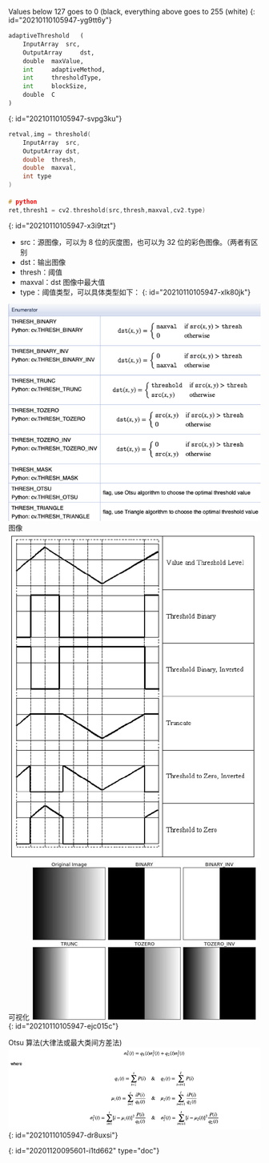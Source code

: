 Values below 127 goes to 0 (black, everything above goes to 255 (white)
{: id="20210110105947-yg9tt6y"}

```python
adaptiveThreshold	(
	InputArray 	src,
	OutputArray 	dst,
	double 	maxValue,
	int 	adaptiveMethod,
	int 	thresholdType,
	int 	blockSize,
	double 	C 
)
```
{: id="20210110105947-svpg3ku"}

```cpp
retval,img = threshold(
	InputArray 	src,
	OutputArray dst,
	double 	thresh,
	double 	maxval,
	int type 
)

# python
ret,thresh1 = cv2.threshold(src,thresh,maxval,cv2.type)
```
{: id="20210110105947-x3i9tzt"}

* src：源图像，可以为 8 位的灰度图，也可以为 32 位的彩色图像。（两者有区别
* dst：输出图像
* thresh：阈值
* maxval：dst 图像中最大值
* type：阈值类型，可以具体类型如下：
{: id="20210110105947-xlk80jk"}

![](assets/Pasted%20image%2020201106232302.png)
图像
![](assets/threshold.png)
可视化
![](assets/threshold.jpg)
{: id="20210110105947-ejc015c"}

Otsu 算法(大律法或最大类间方差法)
![](assets/Pasted%20image%2020201106232102.png)
{: id="20210110105947-dr8uxsi"}

{: id="20201120095601-i1td662" type="doc"}
